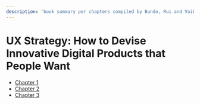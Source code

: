 ```yaml
---
description: 'book summary per chapters compiled by Bundo, Rui and Vaibhav'
---
```


# UX Strategy: How to Devise Innovative Digital Products that People Want

* [Chapter 1](chapter-1-what-is-ux-strategy.md)
* [Chapter 2](chapter-2-four-tenets-of-ux-strategy.md)
* [Chapter 3](chapter-3/)





